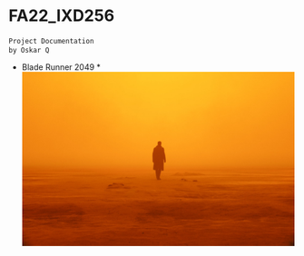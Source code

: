 # FA22_IXD256

```
Project Documentation 
by Oskar Q
```
* Blade Runner 2049 *
![Concept Design](https://github.com/Asimovq/FA22_IXD256/blob/main/thumb-1920-870886.jpg)